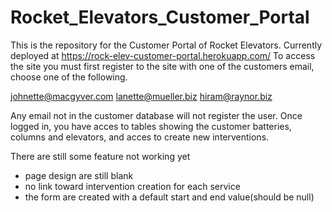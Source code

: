 # Rocket_Elevators_Customer_Portal

This is the repository for the Customer Portal of Rocket Elevators. 
Currently deployed at  https://rock-elev-customer-portal.herokuapp.com/
To access the site you must first register to the site with one of the customers email, choose one of the following.

johnette@macgyver.com
lanette@mueller.biz	
hiram@raynor.biz	

Any email not in the customer database will not register the user. 
Once logged in, you have acces to tables showing the customer batteries, columns and elevators, and acces to create new interventions.

There are still some feature not working yet

- page design are still blank
- no link toward intervention creation for each service 
- the form are created with a default start and end value(should be null)
